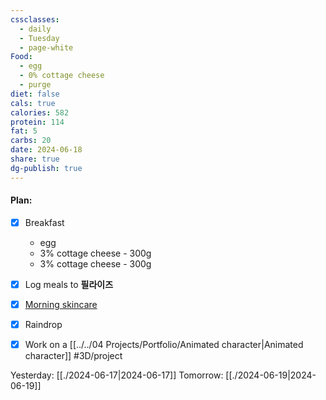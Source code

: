 ```yaml
---
cssclasses:
  - daily
  - Tuesday
  - page-white
Food:
  - egg
  - 0% cottage cheese
  - purge
diet: false
cals: true
calories: 582
protein: 114
fat: 5
carbs: 20
date: 2024-06-18
share: true
dg-publish: true
---
```

#### Plan:
- [x] Breakfast
	- egg
	- 3% cottage cheese - 300g
	- 3% cottage cheese - 300g
- [x] Log meals to **필라이즈**
- [x] [Morning skincare](../../AM.png)
- [x] Raindrop
- [x] Work on a [[../../04 Projects/Portfolio/Animated character|Animated character]] #3D/project 


Yesterday: [[./2024-06-17|2024-06-17]]
Tomorrow: [[./2024-06-19|2024-06-19]]